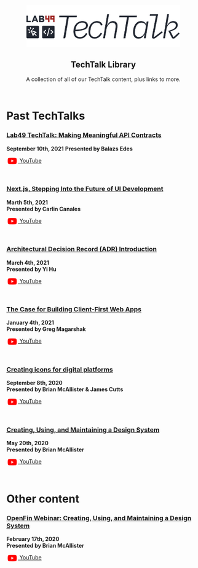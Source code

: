 <p align=center>
  <img src=".github/tech-talk-logo.png" width="400" />
</p>

<h2 align=center>TechTalk Library</h2>
<p align=center>A collection of all of our TechTalk content, plus links to more.</p>

<br />

# Past TechTalks

### [Lab49 TechTalk: Making Meaningful API Contracts](https://github.com/lab49/tech-talk-making-meaningful-api-contracts)

**September 10th, 2021**
**Presented by Balazs Edes**

[<img src=".github/youtube.png" width="30" valign="middle"> YouTube](https://youtu.be/YDh2Wn0Eeek)

<br />

### [Next.js, Stepping Into the Future of UI Development](https://github.com/lab49/tech-talk-nextjs-future-of-ui-development)

**Marth 5th, 2021**  
**Presented by Carlin Canales**

[<img src=".github/youtube.png" width="30" valign="middle"> YouTube](https://youtu.be/F2JifPQVdkw)

<br />

### [Architectural Decision Record (ADR) Introduction](https://github.com/lab49/tech-talk-adr-introduction)

**March 4th, 2021**  
**Presented by Yi Hu**

[<img src=".github/youtube.png" width="30" valign="middle"> YouTube](https://youtu.be/t3JdHmUmXTY)

<br />

### [The Case for Building Client-First Web Apps](https://github.com/lab49/tech-talk-case-for-client-first-apps)

**January 4th, 2021**  
**Presented by Greg Magarshak**

[<img src=".github/youtube.png" width="30" valign="middle"> YouTube](https://youtu.be/yKPKuH6YCTc)

<br />

### [Creating icons for digital platforms](https://github.com/lab49/tech-talk-creating-icons-for-digital-platforms)

**September 8th, 2020**  
**Presented by Brian McAllister & James Cutts**

[<img src=".github/youtube.png" width="30" valign="middle"> YouTube](https://youtu.be/nRzPi7Vh_qI)

<br />

### [Creating, Using, and Maintaining a Design System](https://github.com/lab49/tech-talk-design-systems)

**May 20th, 2020**  
**Presented by Brian McAllister**

[<img src=".github/youtube.png" width="30" valign="middle"> YouTube](https://youtu.be/F2JifPQVdkw)

<br />

# Other content

### [OpenFin Webinar: Creating, Using, and Maintaining a Design System](https://github.com/lab49/openfin-webinar-creating-using-maintaining-design-systems)

**February 17th, 2020**  
**Presented by Brian McAllister**

[<img src=".github/youtube.png" width="30" valign="middle"> YouTube](https://www.youtube.com/watch?v=gQ8_PU_iGOU&t=1s)
